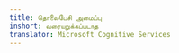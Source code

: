```yaml
---
title: தொலைபேசி அமைப்பு
inshort: வரையறுக்கப்படாத
translator: Microsoft Cognitive Services
---
```





